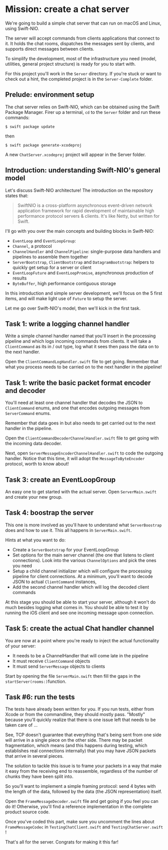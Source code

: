 # Mission: create a chat server

We're going to build a simple chat server that can run on macOS and Linux, using Swift-NIO.

The server will accept commands from clients applications that connect to it. It holds the chat rooms, dispatches the messages sent by clients, and supports direct messages between clients.

To simplify the development, most of the infrastructure you need (model, utilities, general project structure) is ready for you to start with.

For this project you'll work in the `Server` directory. If you're stuck or want to check out a hint, the completed project is in the `Server-Complete` folder.

## Prelude: environment setup

The chat server relies on Swift-NIO, which can be obtained using the Swift Package Manager. Firer up a terminal, `cd` to the `Server` folder and run these commands:

`$ swift package update`

then

`$ swift package generate-xcodeproj`

A new `ChatServer.xcodeproj` project will appear in the Server folder.

## Introduction: understanding Swift-NIO's general model

Let's discuss Swift-NIO architecture! The introduction on the repository states that:

> SwiftNIO is a cross-platform asynchronous event-driven network application framework for rapid development of maintainable high performance protocol servers & clients.
> It's like Netty, but written for Swift.

I'll go with you over the main concepts and building blocks in Swift-NIO:

* `EventLoop` and `EventLoopGroup`: 
* `Channel`, a protocol
* `ChannelHandler` and `ChannelPipeline`: single-purpose data handlers and pipelines to assemble them together
* `ServerBootstrap`, `ClientBootstrap` and `DatagramBootstrap`: helpers to quickly get setup for a server or client
* `EventLoopFuture` and `EventLoopPromise`, asynchronous production of results
* `ByteBuffer`, high performance contiguous storage

In this introduction and simple server development, we'll focus on the 5 first items, and will make light use of `Future` to setup the server.

Let me go over Swift-NIO's model, then we'll kick in the first task.

## Task 1: write a logging channel handler

Write a simple channel handler named that you'll insert in the processing pipeline and which logs incoming commands from clients. It will take a `ClientCommand` as its in / out type, log what it sees then pass the data on to the next handler.

Open the `ClientCommandLogHandler.swift` file to get going. Remember that what you process needs to be carried on to the next handler in the pipeline!


## Task 1: write the basic packet format encoder and decoder

You'll need at least one channel handler that decodes the JSON to `ClientCommand` enums, and one that encodes outgoing messages from `ServerCommand` enums.

Remember that data goes in but also needs to get carried out to the next handler in the pipeline.

Open the `ClientCommandDecoderChannelHandler.swift` file to get going with the incoming data decoder.

Next, open `ServerMessageEncoderChannelHandler.swift` to code the outgoing handler. Notice that this time, it will adopt the `MessageToByteEncoder` protocol, worth to know about!


## Task 3: create an EventLoopGroup

An easy one to get started with the actual server. Open `ServerMain.swift` and create your new group.


## Task 4: boostrap the server

This one is more involved as you'll have to understand what `ServerBoostrap` does and how to use it. This all happens in `ServerMain.swift`.

Hints at what you want to do:

* Create a `ServerBootstrap` for your EventLoopGroup
* Set options for the main server channel (the one that listens to client connections). Look into the various `ChannelOptions` and pick the ones you need
* Setup a child channel initializer which will configure the processing pipeline for client connections. At a minimum, you'll want to decode JSON to actual `ClientCommand` instances,
* Add the second channel handler which will log the decoded client commands

At this stage you should be able to start your server, although it won't do much besides logging what comes in. You should be able to test it by running the iOS client and see one incoming message upon connection.


## Task 5: create the actual Chat handler channel

You are now at a point where you're ready to inject the actual functionality of your server: 

- It needs to be a ChannelHandler that will come late in the pipeline
- It must receive `ClientCommand` objects
- It must send `ServerMessage` objects to clients

Start by opening the file `ServerMain.swift` then fill the gaps in the `startServer(rooms:)`function.

## Task #6: run the tests

The tests have already been written for you. If you run tests, either from Xcode or from the commandline, they should mostly pass. "Mostly" because you'll quickly realize that there is one issue left that needs to be taken care of ...

See, TCP doesn't guarantee that everything that's being sent from one side will arrive in a single piece on the other side. There may be packet fragmentation, which means (and this happens during testing, which establishes real connections internally) that you may have JSON packets that arrive in several pieces.

The solution to tackle this issue is to frame your packets in a way that make it easy from the receiving end to reassemble, regardless of the number of chunks they have been split into.

So you'll want to implement a simple framing protocol: send 4 bytes with the length of the data, followed by the data (the JSON representation) itself.

Open the `FrameMessageDecoder.swift` file and get going if you feel you can do it! Otherwise, you'll find a reference implementation in the complete product source code.

Once you've coded this part, make sure you uncomment the lines about `FrameMessageCodec` in `TestingChatClient.swift` and `TestingChatServer.swift` !

That's all for the server. Congrats for making it this far!